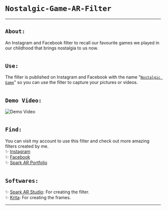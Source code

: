 # `Nostalgic-Game-AR-Filter`
---  
## `About:`  
An Instagram and Facebook filter to recall our favourite games we played in our childhood that brings nostalgia to us now.  
#
## `Use:`  
The filter is published on Instagram and Facebook with the name "[`Nostalgic Game`](https://www.instagram.com/ar/340625824676556/)" so you can use the filter to capture your pictures or videos.  
#
## `Demo Video:`
![Demo Video](https://github.com/I-AkiraX/Nostalgic-Game-Filter/blob/master/.xmaterials/demo_vid_gif.gif)
#
## `Find:`  
You can visit my account to use this filter and check out more amazing filters created by me.  
✨ [Instagram](https://www.instagram.com/i_akirax)  
✨ [Facebook](https://www.facebook.com/iAkiraaX/)  
✨ [Spark AR Portfolio](https://www.facebook.com/sparkarhub/portfolios/ig/i_akirax/)
#
## `Softwares:`  
✨ [Spark AR Studio](https://sparkar.facebook.com/ar-studio/download): For creating the filter.  
✨ [Krita](https://krita.org/en/download/krita-desktop/): For creating the frames.  

---

